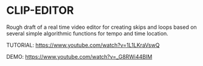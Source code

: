 # CLIP-EDITOR
Rough draft of a real time video editor for creating skips and loops based on several simple algorithmic functions for tempo and time location.

TUTORIAL: https://www.youtube.com/watch?v=1L1LKraVswQ


DEMO: https://www.youtube.com/watch?v=_G8RWi44BIM
